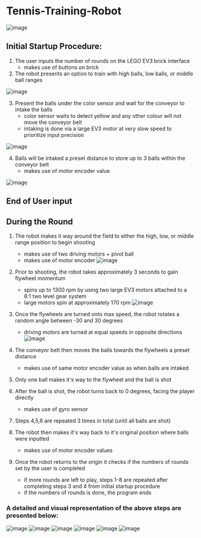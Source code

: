# Tennis-Training-Robot

![image](https://user-images.githubusercontent.com/75193860/212554815-faf92921-23ce-4367-a0bc-0fbeeb7cf6cf.png)


## Initial Startup Procedure:
1. The user inputs the number of rounds on the LEGO EV3 brick interface
    - makes use of buttons on brick
2. The robot presents an option to train with high balls, low balls, or middle ball ranges

![image](https://user-images.githubusercontent.com/75193860/212554798-5172c977-205a-4c24-b744-369ad5a8c1c6.png)

3. Present the balls under the color sensor and wait for the conveyor to intake the balls
    - color sensor waits to detect yellow and any other colour will not move the conveyor belt
    - intaking is done via a large EV3 motor at very slow speed to prioritize input precision

![image](https://user-images.githubusercontent.com/75193860/212555743-ee1d9c84-a0dc-4323-ae6f-93a187ab773a.png)

4. Balls will be intaked a preset distance to store up to 3 balls within the conveyor belt
    - makes use of motor encoder value

![image](https://user-images.githubusercontent.com/75193860/212555701-ce10a221-3e5e-4bd0-9b87-af7fc72431d2.png)


End of User input
----

## During the Round
1. The robot makes it way around the field to either the high, low, or middle range position to begin shooting
    - makes use of two driving motors + pivot ball
    - makes use of motor encoder
![image](https://user-images.githubusercontent.com/75193860/212554903-1cb03352-de08-47b8-89b3-621f86287f1b.png)

2. Prior to shooting, the robot takes approximately 3 seconds to gain flywheel momentum
    - spins up to 1300 rpm by using two large EV3 motors attached to a 8:1 two level gear system 
    - large motors spin at approximately 170 rpm
![image](https://user-images.githubusercontent.com/75193860/212555020-782c4857-9470-475f-982a-52e4f754d575.png)

3. Once the flywheels are turned onto max speed, the robot rotates a random angle between -30 and 30 degrees
    - driving motors are turned at equal speeds in opposite directions
![image](https://user-images.githubusercontent.com/75193860/212554938-fea07455-9488-4bc5-8f57-08bc65f8d601.png)

4. The conveyor belt then moves the balls towards the flywheels a preset distance
    - makes use of same motor encoder value as when balls are intaked
5. Only one ball makes it's way to the flywheel and the ball is shot
6. After the ball is shot, the robot turns back to 0 degrees, facing the player directly
    - makes use of gyro sensor
7. Steps 4,5,6 are repeated 3 times in total (until all balls are shot)
8. The robot then makes it's way back to it's original position where balls were inputted
    - makes use of motor encoder values
9. Once the robot returns to the origin it checks if the numbers of rounds set by the user is completed
    - if more rounds are left to play, steps 1-8 are repeated after completing steps 3 and 4 from initial startup procedure
    - if the numbers of rounds is done, the program ends

### A detailed and visual representation of the above steps are presented below:
![image](https://user-images.githubusercontent.com/75193860/212554237-de349bd1-a4a1-44e4-92c1-4075974e2df6.png)
![image](https://user-images.githubusercontent.com/75193860/212554242-98ae1ad8-3230-44c6-859e-451e53532911.png)
![image](https://user-images.githubusercontent.com/75193860/212554248-8003fe1d-0b09-469e-b365-9206b846c6e9.png)
![image](https://user-images.githubusercontent.com/75193860/212554253-f1852c4c-3ccf-4947-bb2e-5bd8b51c94c3.png)
![image](https://user-images.githubusercontent.com/75193860/212554262-0ffc97aa-0d1d-43f3-9885-1c97d6343c1c.png)
![image](https://user-images.githubusercontent.com/75193860/212554273-13fea6d3-5f7f-49f5-b20f-5d2537b51eac.png)
